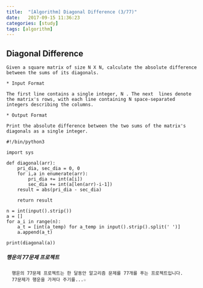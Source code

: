 ```yaml
---
title:  "[Algorithm] Diagonal Difference (3/77)"
date:   2017-09-15 11:36:23
categories: [study]
tags: [algorithm]
---
```

## Diagonal Difference

    Given a square matrix of size N X N, calculate the absolute difference between the sums of its diagonals.

    * Input Format

    The first line contains a single integer, N . The next  lines denote the matrix's rows, with each line containing N space-separated integers describing the columns.

    * Output Format

    Print the absolute difference between the two sums of the matrix's diagonals as a single integer.


```
#!/bin/python3

import sys

def diagonal(arr):
    pri_dia, sec_dia = 0, 0
    for i,a in enumerate(arr):
        pri_dia += int(a[i])
        sec_dia += int(a[len(arr)-i-1])
    result = abs(pri_dia - sec_dia)

    return result

n = int(input().strip())
a = []
for a_i in range(n):
    a_t = [int(a_temp) for a_temp in input().strip().split(' ')]
    a.append(a_t)

print(diagonal(a))

```


##### 행운의 77문제 프로젝트
```
  행운의 77문제 프로젝트는 한 달동안 알고리즘 문제를 77개를 푸는 프로젝트입니다.
  77문제가 행운을 가져다 주기를...☆
```
